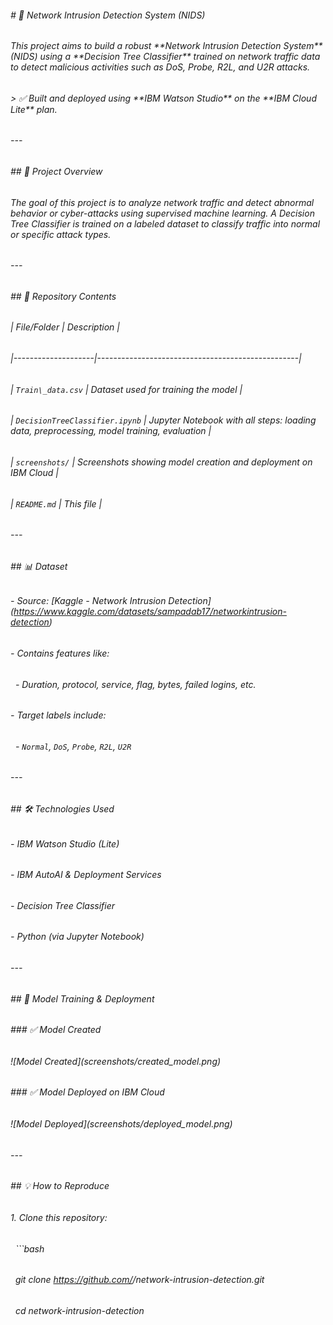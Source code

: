###### \# 🔐 Network Intrusion Detection System (NIDS)

###### 

###### This project aims to build a robust \*\*Network Intrusion Detection System\*\* (NIDS) using a \*\*Decision Tree Classifier\*\* trained on network traffic data to detect malicious activities such as DoS, Probe, R2L, and U2R attacks.

###### 

###### > ✅ Built and deployed using \*\*IBM Watson Studio\*\* on the \*\*IBM Cloud Lite\*\* plan.

###### 

###### ---

###### 

###### \## 🧠 Project Overview

###### 

###### The goal of this project is to analyze network traffic and detect abnormal behavior or cyber-attacks using supervised machine learning. A Decision Tree Classifier is trained on a labeled dataset to classify traffic into normal or specific attack types.

###### 

###### ---

###### 

###### \## 📁 Repository Contents

###### 

###### | File/Folder        | Description                                      |

###### |--------------------|--------------------------------------------------|

###### | `Train\_data.csv`   | Dataset used for training the model              |

###### | `DecisionTreeClassifier.ipynb` | Jupyter Notebook with all steps: loading data, preprocessing, model training, evaluation |

###### | `screenshots/`     | Screenshots showing model creation and deployment on IBM Cloud |

###### | `README.md`        | This file                                        |

###### 

###### ---

###### 

###### \## 📊 Dataset

###### 

###### \- Source: \[Kaggle - Network Intrusion Detection](https://www.kaggle.com/datasets/sampadab17/networkintrusion-detection)

###### \- Contains features like:

###### &nbsp; - Duration, protocol, service, flag, bytes, failed logins, etc.

###### \- Target labels include:

###### &nbsp; - `Normal`, `DoS`, `Probe`, `R2L`, `U2R`

###### 

###### ---

###### 

###### \## 🛠 Technologies Used

###### 

###### \- IBM Watson Studio (Lite)

###### \- IBM AutoAI \& Deployment Services

###### \- Decision Tree Classifier

###### \- Python (via Jupyter Notebook)

###### 

###### ---

###### 

###### \## 🚀 Model Training \& Deployment

###### 

###### \### ✅ Model Created

###### !\[Model Created](screenshots/created\_model.png)

###### 

###### \### ✅ Model Deployed on IBM Cloud

###### !\[Model Deployed](screenshots/deployed\_model.png)

###### 

###### ---

###### 

###### \## 💡 How to Reproduce

###### 

###### 1\. Clone this repository:

###### &nbsp;  ```bash

###### &nbsp;  git clone https://github.com/<your-username>/network-intrusion-detection.git

###### &nbsp;  cd network-intrusion-detection

###### 

